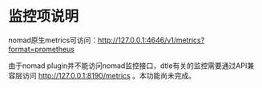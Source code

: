 # 监控项说明

nomad原生metrics可访问：http://127.0.0.1:4646/v1/metrics?format=prometheus

由于nomad plugin并不能访问nomad监控接口，dtle有关的监控需要通过API兼容层访问
http://127.0.0.1:8190/metrics 。本功能尚未完成。
